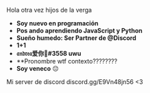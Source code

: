 Hola otra vez hijos de la verga

- **Soy nuevo en programación**
- **Pos ando aprendiendo JavaScript y Python**
- **Sueño humedo: Ser Partner de @Discord**
- **1+1**
- **𝔞𝔫𝔡𝔯𝔢𝔞爱你🥀#3558 uwu**
- **Pronombre wtf contexto????????
- **Soy veneco** 😔

Mi server de discord discord.gg/E9Vn48jn56 <3
